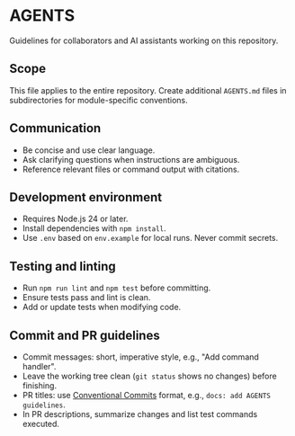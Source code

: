# AGENTS

Guidelines for collaborators and AI assistants working on this repository.

## Scope
This file applies to the entire repository. Create additional `AGENTS.md` files in subdirectories for module-specific conventions.

## Communication
- Be concise and use clear language.
- Ask clarifying questions when instructions are ambiguous.
- Reference relevant files or command output with citations.

## Development environment
- Requires Node.js 24 or later.
- Install dependencies with `npm install`.
- Use `.env` based on `env.example` for local runs. Never commit secrets.

## Testing and linting
- Run `npm run lint` and `npm test` before committing.
- Ensure tests pass and lint is clean.
- Add or update tests when modifying code.

## Commit and PR guidelines
- Commit messages: short, imperative style, e.g., "Add command handler".
- Leave the working tree clean (`git status` shows no changes) before finishing.
- PR titles: use [Conventional Commits](https://www.conventionalcommits.org/) format, e.g., `docs: add AGENTS guidelines`.
- In PR descriptions, summarize changes and list test commands executed.
